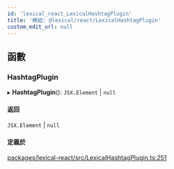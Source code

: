 ```yaml
---
id: 'lexical_react_LexicalHashtagPlugin'
title: '模組: @lexical/react/LexicalHashtagPlugin'
custom_edit_url: null
---
```


## 函數

### HashtagPlugin

▸ **HashtagPlugin**(): `JSX.Element` \| `null`

#### 返回

`JSX.Element` \| `null`

#### 定義於

[packages/lexical-react/src/LexicalHashtagPlugin.ts:251](https://github.com/facebook/lexical/tree/main/packages/lexical-react/src/LexicalHashtagPlugin.ts#L251)
